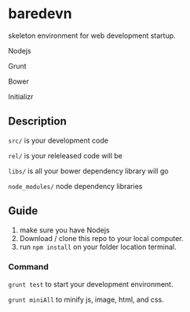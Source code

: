 # baredevn

skeleton environment for web development startup.

Nodejs

Grunt

Bower 

Initializr

## Description

`src/` is your development code

`rel/` is your releleased code will be

`libs/` is all your bower dependency library will go

`node_modules/` node dependency libraries

## Guide

1. make sure you have Nodejs
2. Download / clone this repo to your local computer.
3. run `npm install` on your folder location terminal.


### Command

`grunt test` to start your development environment.

`grunt miniAll` to minify js, image, html, and css.


